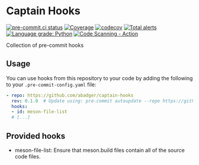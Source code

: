 # Captain Hooks

[![pre-commit.ci status](https://results.pre-commit.ci/badge/github/abadger/captain_hooks/main.svg)](https://results.pre-commit.ci/latest/github/abadger/captain_hooks/main)
[![Coverage](https://github.com/abadger/captain_hooks/actions/workflows/coverage.yml/badge.svg)](https://github.com/abadger/captain_hooks/actions/workflows/coverage.yml)
[![codecov](https://codecov.io/gh/abadger/captain_hooks/branch/main/graph/badge.svg?token=GD9HJBEQSM)](https://codecov.io/gh/abadger/captain_hooks)
[![Total alerts](https://img.shields.io/lgtm/alerts/g/abadger/captain_hooks.svg?logo=lgtm&logoWidth=18)](https://lgtm.com/projects/g/abadger/captain_hooks/alerts/)
[![Language grade: Python](https://img.shields.io/lgtm/grade/python/g/abadger/captain_hooks.svg?logo=lgtm&logoWidth=18)](https://lgtm.com/projects/g/abadger/captain_hooks/context:python)
[![Code Scanning - Action](https://github.com/abadger/captain_hooks/actions/workflows/codeql.yml/badge.svg)](https://github.com/abadger/captain_hooks/actions/workflows/codeql.yml)

Collection of pre-commit hooks

<!-- TOC -->

## Usage

You can use hooks from this repository to your code by adding the following to
your `.pre-commit-config.yaml` file:

``` yaml
- repo: https://github.com/abadger/captain-hooks
  rev: 0.1.0  # Update using: pre-commit autoupdate --repo https://github.com/abadger/captain-hooks
  hooks:
  - id: meson-file-list
  # [...]
```

## Provided hooks

- meson-file-list: Ensure that meson.build files contain all of the source code files.
